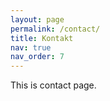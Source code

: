 ```yaml
---
layout: page
permalink: /contact/
title: Kontakt
nav: true
nav_order: 7
---
```

This is contact page.